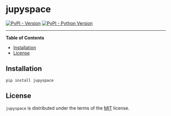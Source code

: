 # jupyspace

[![PyPI - Version](https://img.shields.io/pypi/v/jupyspace.svg)](https://pypi.org/project/jupyspace)
[![PyPI - Python Version](https://img.shields.io/pypi/pyversions/jupyspace.svg)](https://pypi.org/project/jupyspace)

-----

**Table of Contents**

- [Installation](#installation)
- [License](#license)

## Installation

```console
pip install jupyspace
```

## License

`jupyspace` is distributed under the terms of the [MIT](https://spdx.org/licenses/MIT.html) license.
